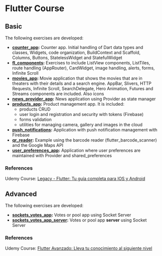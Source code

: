 # Flutter Course

## Basic 
The following exercises are developed:
- **[counter_app](basic/counter_app/):** Counter app. Initial handling of Dart data types and classes, Widgets, code organization, BuildContext and Scaffold, Columns, Buttons, StatelessWidget and StatefulWidget
- **[fl_components](basic/fl_components/):** Exercises to include ListView components, ListTiles, route handling (AppRouter), CardWidget, image handling, alerts, forms, Infinite Scroll
- **[movies_app](basic/movies_app/):** Movie application that shows the movies that are in theaters with their details and a search engine. AppBar, Slivers, HTTP Requests, Infinite Scroll, SearchDelegate, Hero Animation, Futures and Streams components are included. Also icons
- **[news_provider_app](basic/news_provider_app/):** News application using Provider as state manager
- **[products_app](basic/products_app/):** Product management app. It is included:
  - products CRUD
  - user login and registration and security with tokens (Firebase)
  - forms validation
  - utilities for managing camera, gallery and images in the cloud
- **[push_notifications](basic/push_notifications/):** Application with push notification management with Firebase
- **[qr_reader](basic/qr_reader/):** Example using the barcode reader (flutter_barcode_scanner) and the Google Maps API
- **[user_preferences_app](basic/user_preferences_app/):** Application where user preferences are maintained with Provider and shared_preferences 

### References
Udemy Course: [Legacy - Flutter: Tu guía completa para IOS y Android](https://www.udemy.com/course/flutter-ios-android-fernando-herrera/)


## Advanced
The following exercises are developed:
- **[sockets_votes_app](advanced/sockets_votes_app/):** Votes or pool app using Socket Server
- **[sockets_votes_app_server](advanced/sockets_votes_app_server/):** Votes or pool app **server** using Socket Server

### References
Udemy Course: [Flutter Avanzado: Lleva tu conocimiento al siguiente nivel](https://www.udemy.com/course/flutter-avanzado-fernando-herrera/)
